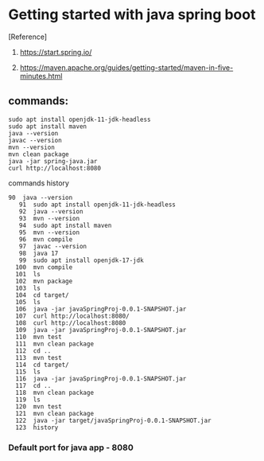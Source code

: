 # Getting started with java spring boot
[Reference]
1. <https://start.spring.io/>

2. <https://maven.apache.org/guides/getting-started/maven-in-five-minutes.html>

## commands:
```
sudo apt install openjdk-11-jdk-headless
sudo apt install maven
java --version
javac --version
mvn --version
mvn clean package
java -jar spring-java.jar
curl http://localhost:8080
```
commands history
```
90  java --version
   91  sudo apt install openjdk-11-jdk-headless
   92  java --version
   93  mvn --version
   94  sudo apt install maven
   95  mvn --version
   96  mvn compile
   97  javac --version
   98  java 17
   99  sudo apt install openjdk-17-jdk
  100  mvn compile
  101  ls
  102  mvn package
  103  ls
  104  cd target/
  105  ls
  106  java -jar javaSpringProj-0.0.1-SNAPSHOT.jar 
  107  curl http://localhost:8080/
  108  curl http://localhost:8080
  109  java -jar javaSpringProj-0.0.1-SNAPSHOT.jar 
  110  mvn test
  111  mvn clean package
  112  cd ..
  113  mvn test
  114  cd target/
  115  ls
  116  java -jar javaSpringProj-0.0.1-SNAPSHOT.jar 
  117  cd ..
  118  mvn clean package
  119  ls
  120  mvn test
  121  mvn clean package
  122  java -jar target/javaSpringProj-0.0.1-SNAPSHOT.jar 
  123  history
```
### Default port for java app - 8080
